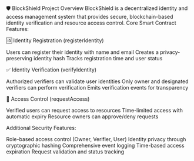 🛡️ BlockShield Project Overview
BlockShield is a decentralized identity and access management system that provides secure, blockchain-based identity verification and resource access control.
Core Smart Contract Features:

🆔 Identity Registration (registerIdentity)

Users can register their identity with name and email
Creates a privacy-preserving identity hash
Tracks registration time and user status


✅ Identity Verification (verifyIdentity)

Authorized verifiers can validate user identities
Only owner and designated verifiers can perform verification
Emits verification events for transparency


🚪 Access Control (requestAccess)

Verified users can request access to resources
Time-limited access with automatic expiry
Resource owners can approve/deny requests



Additional Security Features:

Role-based access control (Owner, Verifier, User)
Identity privacy through cryptographic hashing
Comprehensive event logging
Time-based access expiration
Request validation and status tracking
